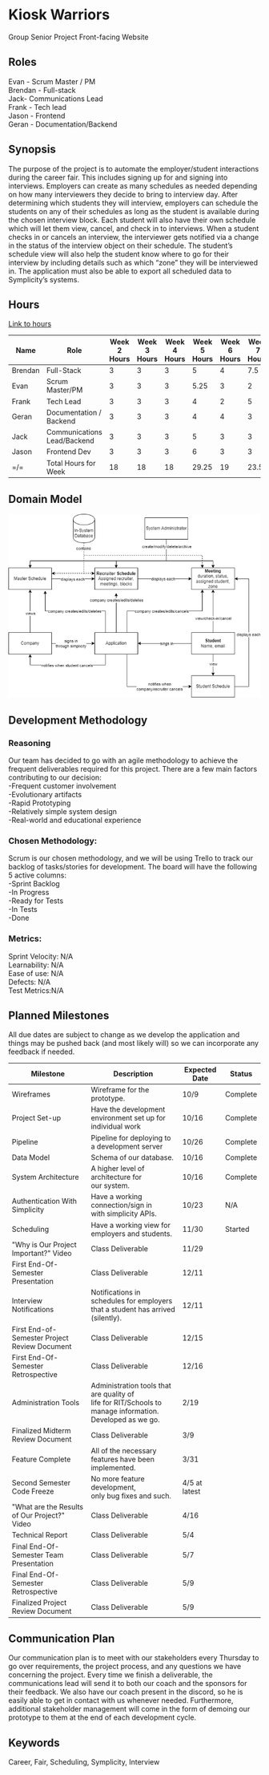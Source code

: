 # Kiosk Warriors
Group Senior Project Front-facing Website


## Roles
Evan - Scrum Master / PM<br>
Brendan - Full-stack<br>
Jack- Communications Lead<br>
Frank - Tech lead<br>
Jason - Frontend<br>
Geran - Documentation/Backend<br>

## Synopsis
The purpose of the project is to automate the employer/student interactions during the career fair. This includes signing up for and signing into interviews. Employers can create as many schedules as needed depending on how many interviewers they decide to bring to interview day.  After determining which students they will interview, employers can schedule the students on any of their schedules as long as the student is available during the chosen interview block. Each student will also have their own schedule which will let them view, cancel, and check in to interviews. When a student checks in or cancels an interview, the interviewer gets notified via a change in the status of the interview object on their schedule. The student’s schedule view will also help the student know where to go for their interview by including details such as which “zone” they will be interviewed in. The application must also be able to export all scheduled data to Symplicity’s systems. 

## Hours
[Link to hours](https://docs.google.com/spreadsheets/d/1xAHLvo-fBwB6ZvhZdQ5gmMZXveX7XbWQiBJ8mm3cors/edit?usp=sharing)

| Name                 | Role                        | Week 2 Hours | Week 3 Hours | Week 4 Hours | Week 5 Hours | Week 6 Hours | Week 7 Hours | Week 8 Hours | Week 9 Hours | Week 10 Hours | Week 11 Hours | Week 12 Hours | Week 13 Hours | Week 14 Hours | Week 15 Hours |
| -------------------- | --------------------------- | ------------ | ------------ | ------------ | ------------ | ------------ | ------------ | ------------ | ------------ | ------------- | ------------- | ------------- | ------------- | ------------- | ------------- |
| Brendan              | Full-Stack                  | 3            | 3            | 3            | 5            | 4            | 7.5          | 3            | 12           |               |               |               |               |               |               |
| Evan                 | Scrum Master/PM             | 3            | 3            | 3            | 5.25         | 3            | 2            | 4            | 4            |               |               |               |               |               |               |
| Frank                | Tech Lead                   | 3            | 3            | 3            | 4            | 2            | 5            | 4            | 8            |               |               |               |               |               |               |
| Geran                | Documentation / Backend     | 3            | 3            | 3            | 4            | 4            | 3            | 4            | 9            |               |               |               |               |               |               |
| Jack                 | Communications Lead/Backend | 3            | 3            | 3            | 5            | 3            | 3            | 4            | 5            |               |               |               |               |               |               |
| Jason                | Frontend Dev                | 3            | 3            | 3            | 6            | 3            | 3            | 3            | 4            |               |               |               |               |               |               |
| =/=                  | Total Hours for Week        | 18           | 18           | 18           | 29.25        | 19           | 23.5         | 22           | 39           | 0             | 0             | 0             | 0             | 0             | 0             |

## Domain Model
![Domain Model](domain_model.png)

## Development Methodology
### Reasoning
Our team has decided to go with an agile methodology to achieve the frequent deliverables required for this project. There are a few main factors contributing to our decision: <br>
-Frequent customer involvement<br>
-Evolutionary artifacts<br>
-Rapid Prototyping<br>
-Relatively simple system design<br>
-Real-world and educational experience<br>
### Chosen Methodology:
Scrum is our chosen methodology, and we will be using Trello to track our backlog of tasks/stories for development. The board will have the following 5 active columns: <br>
-Sprint Backlog<br>
-In Progress<br>
-Ready for Tests<br>
-In Tests<br>
-Done<br>

### Metrics:
Sprint Velocity: N/A <br>
Learnability: N/A<br>
Ease of use: N/A<br>
Defects: N/A<br>
Test Metrics:N/A<be>

## Planned Milestones
All due dates are subject to change as we develop the application and things may be pushed back (and most likely will) so we can incorporate any feedback if needed.

|            Milestone           |                                                    Description                                                   |      Expected Date     |                 Status                 |
|--------------------------------|------------------------------------------------------------------------------------------------------------------|------------------------|----------------------------------------|
| Wireframes                     | Wireframe for the prototype.                                                                                     |          10/9          | Complete                               |
| Project Set-up                 | Have the development environment set up for individual work                                                      |          10/16         | Complete                               |
| Pipeline                       | Pipeline for deploying to a development server                                                                   |          10/26         | Complete                               |
| Data Model                     | Schema of our database.                                                                                          |          10/16         | Complete                               |
| System Architecture            | A higher level of architecture for <br>our system.                                                               |          10/16         | Complete                               |
| Authentication With Simplicity | Have a working connection/sign in <br>with simplicity APIs.                                                      |          10/23         | N/A                                    |
| Scheduling                     | Have a working view for employers and students.                                                                  |          11/30         | Started                                |
| "Why is Our Project Important?" Video | Class Deliverable                                                                                         |          11/29         |                                        |
| First End-Of-Semester Presentation    | Class Deliverable                                                                                         |          12/11         |                                        |
| Interview Notifications        | Notifications in schedules for employers <br>that a student has arrived (silently).                              |          12/11         |                                        |
| First End-of-Semester Project Review Document  | Class Deliverable                                                                                |          12/15         |                                        |
| First End-Of-Semester Retrospective            | Class Deliverable                                                                                |          12/16         |                                        |
| Administration Tools           | Administration tools that are quality of <br>life for RIT/Schools to manage information. <br>Developed as we go. |           2/19         |                                        |
| Finalized Midterm Review Document              | Class Deliverable                                                                                |            3/9         |                                        |
| Feature Complete               | All of the necessary features have been implemented.                                                             |           3/31         |                                        |
| Second Semester Code Freeze    | No more feature development, <br>only bug fixes and such.                                                        |      4/5 at latest     |                                        |
| "What are the Results of Our Project?" Video   | Class Deliverable                                                                                |           4/16         |                                        |
| Technical Report               | Class Deliverable                                                                                                |            5/4         |                                        |
| Final End-Of-Semester Team Presentation        | Class Deliverable                                                                                |            5/7         |                                        |
| Final End-Of-Semester Retrospective            | Class Deliverable                                                                                |            5/9         |                                        |
| Finalized Project Review Document              | Class Deliverable                                                                                |            5/9         |                                        |


## Communication Plan
Our communication plan is to meet with our stakeholders every Thursday to go over requirements, the project process, and any questions we have concerning the project. Every time we finish a deliverable, the communications lead will send it to both our coach and the sponsors for their feedback. We also have our coach present in the discord, so he is easily able to get in contact with us whenever needed. Furthermore, additional stakeholder management will come in the form of demoing our prototype to them at the end of each development cycle.

## Keywords
Career, Fair, Scheduling, Symplicity, Interview
